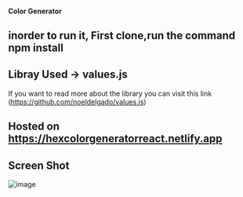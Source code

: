 #### Color Generator

## inorder to run it, First clone,run the command npm install 

## Libray Used -> values.js
  If you want to read more about the library you can visit this link  
(https://github.com/noeldelgado/values.js)


## Hosted on  https://hexcolorgeneratorreact.netlify.app

## Screen Shot

![image](https://user-images.githubusercontent.com/97975048/232595917-e65fe4c3-fc1c-4848-8b6b-d2887243b886.png)





